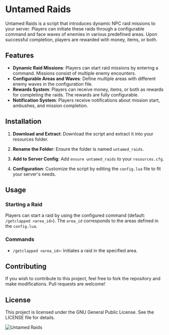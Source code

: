 # Untamed Raids

Untamed Raids is a script that introduces dynamic NPC raid missions to your server. Players can initiate these raids through a configurable command and face waves of enemies in various predefined areas. Upon successful completion, players are rewarded with money, items, or both.

## Features

- **Dynamic Raid Missions**: Players can start raid missions by entering a command. Missions consist of multiple enemy encounters.
- **Configurable Areas and Waves**: Define multiple areas with different enemy waves in the configuration file.
- **Rewards System**: Players can receive money, items, or both as rewards for completing the raids. The rewards are fully configurable.
- **Notification System**: Players receive notifications about mission start, ambushes, and mission completion.

## Installation

1. **Download and Extract**: Download the script and extract it into your resources folder.

2. **Rename the Folder**: Ensure the folder is named `untamed_raids`.

3. **Add to Server Config**: Add `ensure untamed_raids` to your `resources.cfg`.

4. **Configuration**: Customize the script by editing the `config.lua` file to fit your server's needs.

## Usage

### Starting a Raid

Players can start a raid by using the configured command (default: `/getclapped <area_id>`). The `area_id` corresponds to the areas defined in the `config.lua`.

### Commands

- `/getclapped <area_id>`: Initiates a raid in the specified area.

## Contributing

If you wish to contribute to this project, feel free to fork the repository and make modifications. Pull requests are welcome!

## License

This project is licensed under the GNU General Public License. See the LICENSE file for details.

![Untamed Raids](https://imgur.com/a/t0z84BU)
